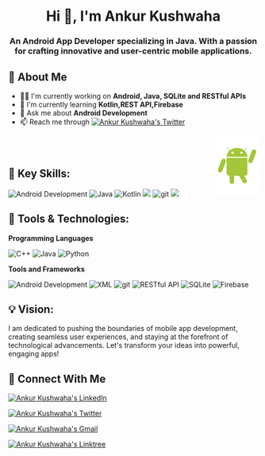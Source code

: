 <h1 align="center">Hi 👋, I'm Ankur Kushwaha</h1>

<h3 align="center">An Android App Developer specializing in Java. With a passion for crafting innovative and user-centric mobile applications.</h3>


## 🚀 About Me
- 👩‍💻 I'm currently working on **Android, Java, SQLite and RESTful APIs**
- 🧠 I'm currently learning **Kotlin,REST API,Firebase**
- 💬 Ask me about **Android Development**
- 📫 Reach me through [![Ankur Kushwaha's Twitter](https://img.shields.io/badge/Ankur%20Kushwaha-X?style=flat&logo=X&logoColor=white&link=https://twitter.com/AnkurKushwaha23&color=black)](https://twitter.com/AnkurKushwaha23)
<img src="https://github.com/AnkurKushwaha23/AnkurKushwaha23/blob/main/android-logo-12385.png?raw=true" align="right" height="120" />
<br>
<br>

## 🚀 Key Skills:
<p>
  <img alt="Android Development" src="https://img.shields.io/badge/-Android%20Dev-3DDC84?style=flat-square&logo=android&logoColor=white" />
  <img alt="Java" src="https://img.shields.io/badge/-Java-007396?style=flat-square&logo=java&logoColor=white" />
  <img alt="Kotlin" src="https://img.shields.io/badge/-Kotlin-0095D5?style=flat-square&logo=kotlin&logoColor=white" />
  <img src="https://img.shields.io/badge/UI/UX-Design-blue">
  <img alt="git" src="https://img.shields.io/badge/-Git-F05032?style=flat-square&logo=git&logoColor=white" />
  <img src="https://img.shields.io/badge/Debugging%20%26%20Troubleshooting-red?logo=bug">
</p>


## 🔧 Tools & Technologies:
**Programming Languages**
<p>
  <img alt="C++" src="https://img.shields.io/badge/-C++-00599C?style=flat-square&logo=C%2B%2B&logoColor=white" />
  <img alt="Java" src="https://img.shields.io/badge/-Java-007396?style=flat-square&logo=java&logoColor=white" />
  <img alt="Python" src="https://img.shields.io/badge/-Python-3776AB?style=flat-square&logo=python&logoColor=white" />
</p>

**Tools and Frameworks**
<p>
  <img alt="Android Development" src="https://img.shields.io/badge/-Android%20Dev-3DDC84?style=flat-square&logo=android&logoColor=white" />
  <img alt="XML" src="https://img.shields.io/badge/-XML-2C3E50?style=flat-square&logo=xml&logoColor=white" />
  <img alt="git" src="https://img.shields.io/badge/-Git-F05032?style=flat-square&logo=git&logoColor=white" />
  <img alt="RESTful API" src="https://img.shields.io/badge/-RESTful_API-61DAFB?style=flat-square&logo=rest&logoColor=white" />
  <img alt="SQLite" src="https://img.shields.io/badge/-SQLite-003B57?style=flat-square&logo=sqlite&logoColor=white" />
  <img alt="Firebase" src="https://img.shields.io/badge/-Firebase-FFCA28?style=flat-square&logo=firebase&logoColor=white" />
</p>

## 💡 Vision:

I am dedicated to pushing the boundaries of mobile app development, creating seamless user experiences, and staying at the forefront of technological advancements. Let's transform your ideas into powerful, engaging apps!

## 🔗 Connect With Me

[![Ankur Kushwaha's LinkedIn](https://img.shields.io/badge/Ankur%20Kushwaha-blue?style=flat&logo=Linkedin&logoColor=white)](https://www.linkedin.com/in/ankur-kushwaha-818791248/)

[![Ankur Kushwaha's Twitter](https://img.shields.io/badge/Ankur%20Kushwaha-X?style=flat&logo=X&logoColor=white&link=https://twitter.com/AnkurKushwaha23&color=black)](https://twitter.com/AnkurKushwaha23)

[![Ankur Kushwaha's Gmail](https://img.shields.io/badge/Ankur%20Kushwaha-Gmail?style=flat&logo=gmail&logoColor=white&color=red&link=mailto:ankursenpai@gmail.com)](mailto:ankursenpai@gmail.com "Connect via Email")

[![Ankur Kushwaha's Linktree](https://img.shields.io/badge/Ankur%20Kushwaha-Linktree-39E09B?style=flat&logo=linktree&logoColor=white)](https://linktr.ee/ankurkushwaha23)

